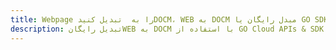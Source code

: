 ---title: Webpage را به  تبدیل کنیدDOCM، WEB به DOCM مبدل رایگان یا GO SDKdescription: تبدیل رایگانWEB به DOCM با استفاده از GO Cloud APIs & SDK همچنین اسناد PDF را در Cloud ایجاد، ویرایش و رندر کنید.---
